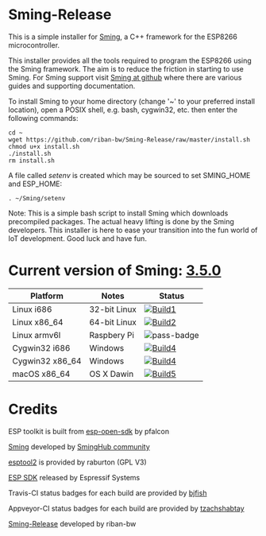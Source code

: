 # Sming-Release
This is a simple installer for [Sming](https://github.com/SmingHub/Sming), a C++ framework for the ESP8266 microcontroller.

This installer provides all the tools required to program the ESP8266 using the Sming framework. The aim is to reduce the friction in starting to use Sming. For Sming support visit [Sming at github](https://github.com/SmingHub/Sming) where there are various guides and supporting documentation.

To install Sming to your home directory (change '~' to your preferred install location), open a POSIX shell, e.g. bash, cygwin32, etc. then enter the following commands:

```
cd ~
wget https://github.com/riban-bw/Sming-Release/raw/master/install.sh
chmod u+x install.sh
./install.sh
rm install.sh
```

A file called _setenv_ is created which may be sourced to set SMING_HOME and ESP_HOME:

```
. ~/Sming/setenv
```

Note: This is a simple bash script to install Sming which downloads precompiled packages. The actual heavy lifting is done by the Sming developers. This installer is here to ease your transition into the fun world of IoT development. Good luck and have fun.

# Current version of Sming: [3.5.0](https://github.com/SmingHub/Sming/releases/tag/3.5.0)

| Platform         | Notes        |  Status                                           |
|------------------|--------------|---------------------------------------------------|
| Linux i686       | 32-bit Linux | [![Build1][Linux_i686-badge]][travis-link]      |
| Linux x86_64     | 64-bit Linux | [![Build2][Linux_x86_64-badge]][travis-link]      |
| Linux armv6l     | Raspbery Pi  | ![pass-badge]                                     |
| Cygwin32 i686    | Windows      | [![Build4][Cygwin32_i686-badge]][appveyor-link]   |
| Cygwin32 x86_64  | Windows      | [![Build4][Cygwin32_x86_64-badge]][appveyor-link] |
| macOS x86_64     | OS X Dawin   | [![Build5][OSX-badge]][travis-link]               |

[pass-badge]: https://img.shields.io/badge/build-passing-brightgreen.svg
[fail-badge]: https://img.shields.io/badge/build-failure-red.svg
[Linux_i686-badge]: https://travis-matrix-badges.herokuapp.com/repos/riban-bw/Sming-Release/branches/master/2
[Linux_x86_64-badge]: https://travis-matrix-badges.herokuapp.com/repos/riban-bw/Sming-Release/branches/master/1
[Linux_armv6l-badge]: https://ci.appveyor.com/api/projects/status/3tcob4ifowxd5jfg?svg=true
[Cygwin32_i686-badge]: https://appveyor-matrix-badges.herokuapp.com/repos/riban-bw/Sming-Release/branch/master/1
[Cygwin32_x86_64-badge]: https://appveyor-matrix-badges.herokuapp.com/repos/riban-bw/Sming-Release/branch/master/2
[OSX-badge]: https://travis-matrix-badges.herokuapp.com/repos/riban-bw/Sming-Release/branches/master/3

[travis-link]: https://travis-ci.org/riban-bw/Sming-Release
[appveyor-link]: https://ci.appveyor.com/project/riban-bw/sming-release

# Credits

ESP toolkit is built from [esp-open-sdk](https://github.com/pfalcon/esp-open-sdk) by pfalcon

[Sming](https://github.com/SmingHub/Sming) developed by [SmingHub community](https://github.com/SmingHub/Sming/graphs/contributors)

[esptool2](https://github.com/raburton/esptool2) is provided by raburton (GPL V3)

[ESP SDK](http://bbs.espressif.com/viewforum.php?f=46) released by Espressif Systems

Travis-CI status badges for each build are provided by [bjfish](https://github.com/bjfish/travis-matrix-badges)

Appveyor-CI status badges for each build are provided by [tzachshabtay](https://github.com/tzachshabtay/appveyor-matrix-badges)

[Sming-Release](https://github.com/riban-bw/Sming-Release) developed by riban-bw
